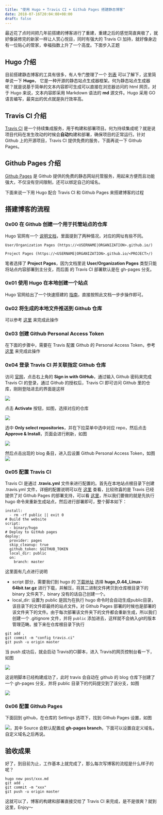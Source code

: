 ```yaml
---
title: "使用 Hugo + Travis CI + Github Pages 搭建静态博客"
date: 2018-07-16T20:04:08+08:00
draft: false
---
```


最近花了点时间把几年前搭建的博客进行了重建，重建之后的感觉简直爽极了，就好像装修完的新家一样让人赏心悦目，同时有强大的 Travis CI 加持，就好像身边有一位贴心的管家，幸福指数上升了一个高度。下面步入正题

## Hugo 介绍
目前搭建静态博客的工具有很多，有人专门整理了一个 [列表](https://www.staticgen.com) 可以了解下，这里简单说一下 **Hugo**， 它是一种开源的静态站点生成器框架。何为静态站点生成器呢？就是说基于简单的文本内容即可生成可以直接在浏览器访问的 html 网页，对于 Hugo 来说，文本内容即采用 Markdown 语法的 **md** 源文件。Hugo 采用 GO 语言编写，最突出的优点就是执行效率高。
## Travis CI 介绍
[Travis CI](https://travis-ci.org) 是一个持续集成服务，用于构建和部署项目。何为持续集成呢？就是说项目代码在发生改动的时候会**自动**构建和部署，确保项目的正常运行。针对 Github 上的开源项目，Travis CI 提供免费的服务，下面再说一下 Github Pages。
## Github Pages 介绍
[Github Pages](https://pages.github.com) 是 Github 提供的免费的静态网站托管服务，用起来方便而且功能强大，不仅没有空间限制，还可以绑定自己的域名。

下面来说一下用 Hugo 配合 Travis CI 和 Github Pages 来搭建博客的过程

## 搭建博客的流程

### 0x00 在 Github 创建一个用于托管站点的仓库
Hugo 官网有一个 [说明文档](https://gohugo.io/hosting-and-deployment/hosting-on-github/)，里面提到了两种情况，对应的网址有些不同。
```
User/Organization Pages (https://<USERNAME|ORGANIZATION>.github.io/)
```
```
Project Pages (https://<USERNAME|ORGANIZATION>.github.io/<PROJECT>/)
```

笔者选择了 **Project Pages**，因为文档里说 **User/Organization Pages** 类型只能将站点内容部署到主分支，而后面 的 Travis CI 部署默认是在 gh-pages 分支。

### 0x01 使用 Hugo 在本地创建一个站点
Hugo 官网给出了一个快速搭建的 [指南](https://gohugo.io/getting-started/quick-start/)，直接按照此文档一步步操作即可。

### 0x02 将生成的本地文件推送到 Github 仓库
可以参考 [这里](https://help.github.com/articles/adding-an-existing-project-to-github-using-the-command-line/) 来完成此操作

### 0x03 创建 Github Personal Access Token
在下面的步骤中，需要在 Travis 配置 Github 的 Personal Access Token，参考 [这里](https://help.github.com/articles/creating-a-personal-access-token-for-the-command-line/) 来完成此操作

### 0x04 登录 Travis CI 并关联指定 Github 仓库
访问 [官网](https://travis-ci.com/)，点击右上角的 **Sign in with GitHub**，通过输入 Github 密码来完成 Travis CI 的登录，通过 Github 的授权后，Travis CI 即可访问 Github 里的仓库，刚刚登陆进去的界面是这样

![](http://otdyhkopo.bkt.clouddn.com/2018071715318145986671.png)

点击 **Activate** 按钮，如图，选择对应的仓库

![](http://otdyhkopo.bkt.clouddn.com/20180717153181516169546.png)

选中 **Only select repositories**，并在下拉菜单中选中对应 repo，然后点击 **Approve & Install**，页面会进行刷新，如图

![](http://otdyhkopo.bkt.clouddn.com/20180717153181546794094.png)

然后点击出现的 blog 条目，进入后设置 Github Personal Access Token，如图
![](http://otdyhkopo.bkt.clouddn.com/20180717153181883480795.png)

### 0x05 配置 Travis CI
Travis CI 是通过 **.travis.yml** 文件来进行配置的。首先在本地站点根目录下创建 .travis.yml 文件，详细的配置说明可以在 [这里](https://docs.travis-ci.com/user/customizing-the-build) 查看，比较欣喜的是 Travis 已经提供了对 Github Pages 的部署支持，可以看 [这里](https://docs.travis-ci.com/user/deployment/pages/)，所以我们要做的就是先执行 hugo 命令来重新生成站点，然后进行部署即可，整个脚本如下：

```
install:
  - rm -rf public || exit 0
# Build the website
script:
  - binary/hugo
# Deploy to GitHub pages
deploy:
  provider: pages
  skip_cleanup: true
  github_token: $GITHUB_TOKEN
  local_dir: public
  on:
    branch: master
```

这里面有几点进行说明

* script 部分，需要我们到 hugo 的 [下载地址](https://github.com/gohugoio/hugo/releases) 选择 **hugo_0.44_Linux-64bit.tar.gz** 进行下载，并解压，将其二进制文件拷贝到仓库根目录下的 binary 文件夹下，binary 没有的话自己创建一个。
* local_dir: 设置为 public 是因为在执行 hugo 命令时会自动生成public目录，该目录下的文件即最终的站点文件。对 Github Pages 部署的时候也是部署的该文件夹下的文件。由于每次部署该文件夹下的文件都会重新生成，所以我们创建一个 .gitignore 文件，并将 `public` 添加进去，这样就不会纳入git的版本管理范畴。接下来在仓库根目录下执行

```
git add .
git commit -m "config travis.ci"
git push -u origin master
```
当 push 成功后，就会启动 Travis的CI脚本，进入 Travis的网页控制台看一下，如图

![](http://otdyhkopo.bkt.clouddn.com/2018071715318186175089.png)

这说明脚本已经构建成功了，此时 travis 会自动在 github 的 blog 仓库下创建了一个 gh-pages 分支，并将 public 目录下的代码提交到了该分支，如图

![](http://otdyhkopo.bkt.clouddn.com/20180717153181897274587.png)

### 0x06 配置 Github Pages
下面回到 github，在仓库的 Settings 选项下，找到 Github Pages 设置，如图

![](http://otdyhkopo.bkt.clouddn.com/20180717153181976871941.png)，其中 Source 会默认配置成 **gh-pages branch**，下面可以设置自定义域名，自定义域名之后再说。

## 验收成果
好了，到目前为止，工作基本上就完成了，那么每次写博客的流程是什么样子的呢？

```
hugo new post/xxx.md
git add .
git commit -m "xxx"
git push -u origin master
```
这就可以了，博客的构建和部署直接交给了 Travis CI 来完成，是不是很爽？就到这里，Enjoy～












